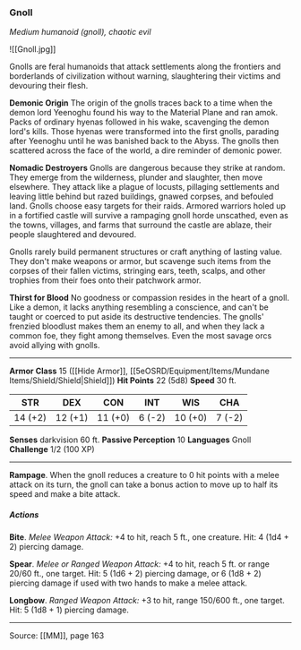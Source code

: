 ### Gnoll
_Medium humanoid (gnoll), chaotic evil_

![[Gnoll.jpg]]

Gnolls are feral humanoids that attack settlements along the frontiers and borderlands of civilization without warning, slaughtering their victims and devouring their flesh.

**Demonic Origin** The origin of the gnolls traces back to a time when the demon lord Yeenoghu found his way to the Material Plane and ran amok. Packs of ordinary hyenas followed in his wake, scavenging the demon lord's kills. Those hyenas were transformed into the first gnolls, parading after Yeenoghu until he was banished back to the Abyss. The gnolls then scattered across the face of the world, a dire reminder of demonic power.


**Nomadic Destroyers** Gnolls are dangerous because they strike at random. They emerge from the wilderness, plunder and slaughter, then move elsewhere. They attack like a plague of locusts, pillaging settlements and leaving little behind but razed buildings, gnawed corpses, and befouled land. Gnolls choose easy targets for their raids. Armored warriors holed up in a fortified castle will survive a rampaging gnoll horde unscathed, even as the towns, villages, and farms that surround the castle are ablaze, their people slaughtered and devoured.

Gnolls rarely build permanent structures or craft anything of lasting value. They don't make weapons or armor, but scavenge such items from the corpses of their fallen victims, stringing ears, teeth, scalps, and other trophies from their foes onto their patchwork armor.

**Thirst for Blood** No goodness or compassion resides in the heart of a gnoll. Like a demon, it lacks anything resembling a conscience, and can't be taught or coerced to put aside its destructive tendencies. The gnolls' frenzied bloodlust makes them an enemy to all, and when they lack a common foe, they fight among themselves. Even the most savage orcs avoid allying with gnolls.







---

**Armor Class** 15 ([[Hide Armor]], [[5eOSRD/Equipment/Items/Mundane Items/Shield/Shield|Shield]])
**Hit Points** 22 (5d8)
**Speed** 30 ft.

| STR     | DEX     | CON     | INT     | WIS     | CHA     |
|---------|---------|---------|---------|---------|---------|
| 14 (+2) | 12 (+1) | 11 (+0) | 6 (-2) | 10 (+0) | 7 (-2) |

**Senses** darkvision 60 ft.
**Passive Perception** 10
**Languages** Gnoll
**Challenge** 1/2 (100 XP)

---

**Rampage**. When the gnoll reduces a creature to 0 hit points with a melee attack on its turn, the gnoll can take a bonus action to move up to half its speed and make a bite attack.

##### Actions
**Bite**. _Melee Weapon Attack:_ +4 to hit, reach 5 ft., one creature. Hit: 4 (1d4 + 2) piercing damage.

**Spear**. _Melee or Ranged Weapon Attack:_ +4 to hit, reach 5 ft. or range 20/60 ft., one target. Hit: 5 (1d6 + 2) piercing damage, or 6 (1d8 + 2) piercing damage if used with two hands to make a melee attack.

**Longbow**. _Ranged Weapon Attack:_ +3 to hit, range 150/600 ft., one target. Hit: 5 (1d8 + 1) piercing damage.


---

Source: [[MM]], page 163